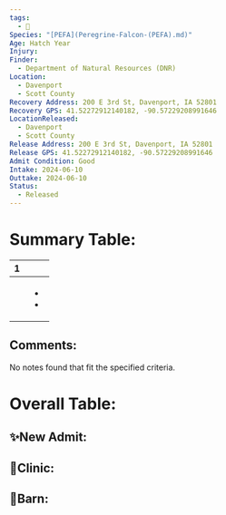 ```yaml
---
tags:
  - 🦅
Species: "[PEFA](Peregrine-Falcon-(PEFA).md)"
Age: Hatch Year
Injury: 
Finder:
  - Department of Natural Resources (DNR)
Location:
  - Davenport
  - Scott County
Recovery Address: 200 E 3rd St, Davenport, IA 52801
Recovery GPS: 41.52272912140182, -90.57229208991646
LocationReleased:
  - Davenport
  - Scott County
Release Address: 200 E 3rd St, Davenport, IA 52801
Release GPS: 41.52272912140182, -90.57229208991646
Admit Condition: Good
Intake: 2024-06-10
Outtake: 2024-06-10
Status:
  - Released
---
```


# Summary Table:

<div><table class="dataview table-view-table"><thead class="table-view-thead"><tr class="table-view-tr-header"><th class="table-view-th"><span></span><span class="dataview small-text">1</span></th><th class="table-view-th"><span></span></th></tr></thead><tbody class="table-view-tbody"><tr><td><span></span></td><td><ul class="dataview dataview-ul dataview-result-list-ul"><li class="dataview-result-list-li"><span></span></li><li class="dataview-result-list-li"><span></span></li></ul></td></tr></tbody></table></div>

## Comments:

<p><span><p dir="auto">No notes found that fit the specified criteria.</p></span></p>

# Overall Table:

## ✨New Admit:



## 🏥Clinic:



## 🏡Barn:


